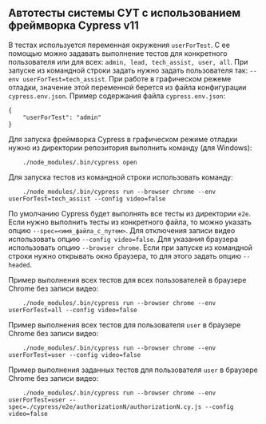 ## Автотесты системы СУТ с использованием фреймворка Cypress v11

В тестах используется переменная окружения `userForTest`. С ее помощью можно задавать выполнение тестов для конкретного пользователя или для всех: `admin, lead, tech_assist, user, all`. При запуске из командной строки задать нужно задать пользователя так: `--env userForTest=tech_assist`.
При работе в графическом режеме отладки, значение этой переменной берется из файла конфигурации `cypress.env.json`. Пример содержания файла `cypress.env.json`:

```
{
    "userForTest": "admin"
}
```

Для запуска фреймворка Cypress в графическом режиме отладки нужно из директории репозитория выполнить команду (для Windows):

```
    ./node_modules/.bin/cypress open
```

Для запуска тестов из командной строки использовать команду:

```
    ./node_modules/.bin/cypress run --browser chrome --env userForTest=tech_assist --config video=false
```

По умолчанию Cypress будет выполнять все тесты из директории `e2e`. Если нужно выполнить тесты из конкретного файла, то можно указать опцию `--spec=<имя_файла_с_путем>`.
Для отключения записи видео использовать опцию `--config video=false`.
Для указания браузера использовать опцию `--browser chrome`.
Если при запуске из командной строки нужно открывать окно браузера, то для этого задать опцию `--headed`.

Пример выполнения всех тестов для всех пользователей в браузере Chrome без записи видео:

```
    ./node_modules/.bin/cypress run --browser chrome --env userForTest=all --config video=false
```

Пример выполнения всех тестов для пользователя `user` в браузере Chrome без записи видео:

```
    ./node_modules/.bin/cypress run --browser chrome --env userForTest=user --config video=false
```

Пример выполнения заданных тестов для пользователя `user` в браузере Chrome без записи видео:

```
    ./node_modules/.bin/cypress run --browser chrome --env userForTest=user --spec=./cypress/e2e/authorizationN/authorizationN.cy.js --config video=false
```
